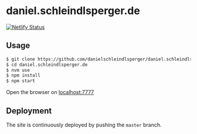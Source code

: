 # daniel.schleindlsperger.de

[![Netlify Status](https://api.netlify.com/api/v1/badges/d30ea818-d767-43e2-a998-24ffe33b7bdd/deploy-status)](https://app.netlify.com/sites/copy-writer-camel-63751/deploys)

## Usage

```sh
$ git clone https://github.com/danielschleindlsperger/daniel.schleindlsperger.de.git
$ cd daniel.schleindlsperger.de
$ nvm use
$ npm install
$ npm start
```

Open the browser on [localhost:7777](http://localhost:7777)

## Deployment

The site is continuously deployed by pushing the `master` branch.
